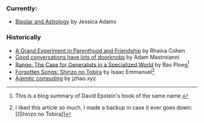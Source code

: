 ### Currently:
- [Bipolar and Astrology](https://www.jessicaadams.com/2018/04/21/blog/bipolar-and-astrology/) by Jessica Adams

### Historically
- [A Grand Experiment in Parenthood and Friendship](https://www.theatlantic.com/family/archive/2025/05/raising-kids-friends-parenting/682756/) by Rhaina Cohen
- [Good conversations have lots of doorknobs](https://www.experimental-history.com/p/good-conversations-have-lots-of-doorknobs) by Adam Mastroianni
- [Range: The Case for Generalists in a Specialized World](https://medium.com/@basploeg/range-the-case-for-generalists-in-a-specialized-world-b0ed44bc0470) by Bas Ploeg[^1]
- [Forgotten Songs: Shinzo no Tobira](https://www.undertheradarmag.com/blog/forgotten_songs_young_magics_isaac_emmanuel_on_mariahs_shinzo_no_tobira/) by Isaac Emmanuel[^2]
- [Agentic computing](https://jzhao.xyz/posts/agentic-computing) by jzhao.xyz

[^1]: This is a blog summary of David Epstein's book of the same name.
[^2]: I liked this article so much, I made a backup in case it ever goes down: [[Shinzo no Tobira]]